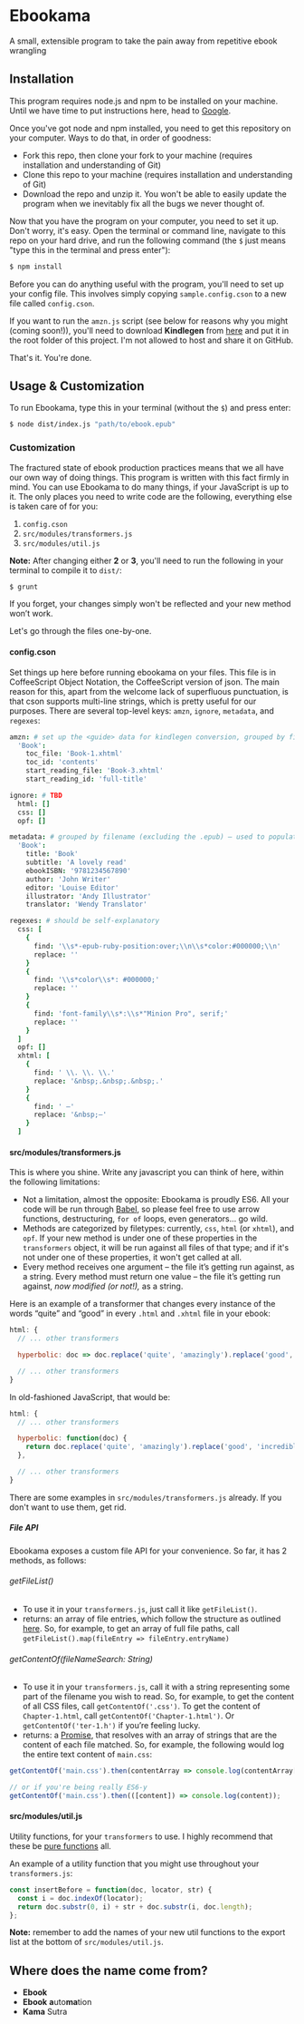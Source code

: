 # Ebookama

A small, extensible program to take the pain away from repetitive ebook wrangling

## Installation

This program requires node.js and npm to be installed on your machine. Until we have time to put instructions here, head to [Google](http://lmgtfy.com/?q=install+node).

Once you've got node and npm installed, you need to get this repository on your computer. Ways to do that, in order of goodness:

- Fork this repo, then clone your fork to your machine (requires installation and understanding of Git)
- Clone this repo to your machine (requires installation and understanding of Git)
- Download the repo and unzip it. You won't be able to easily update the program when we inevitably fix all the bugs we never thought of.

Now that you have the program on your computer, you need to set it up. Don't worry, it's easy. Open the terminal or command line, navigate to this repo on your hard drive, and run the following command (the `$` just means "type this in the terminal and press enter"):

```sh
$ npm install
```

Before you can do anything useful with the program, you'll need to set up your config file. This involves simply copying `sample.config.cson` to a new file called `config.cson`.

If you want to run the `amzn.js` script (see below for reasons why you might (coming soon!)), you'll need to download **Kindlegen** from [here](http://www.amazon.com/gp/feature.html/?docId=1000765211) and put it in the root folder of this project. I'm not allowed to host and share it on GitHub.

That's it. You're done.

## Usage & Customization

To run Ebookama, type this in your terminal (without the `$`) and press enter:

```sh
$ node dist/index.js "path/to/ebook.epub"
```

### Customization

The fractured state of ebook production practices means that we all have our own way of doing things. This program is written with this fact firmly in mind. You can use Ebookama to do many things, if your JavaScript is up to it. The only places you need to write code are the following, everything else is taken care of for you:

1. `config.cson`
2. `src/modules/transformers.js`
3. `src/modules/util.js`

**Note:** After changing either **2** or **3**, you'll need to run the following in your terminal to compile it to `dist/`:

```sh
$ grunt
```

If you forget, your changes simply won't be reflected and your new method won’t work.

Let's go through the files one-by-one.

#### config.cson

Set things up here before running ebookama on your files. This file is in CoffeeScript Object Notation, the CoffeeScript version of json. The main reason for this, apart from the welcome lack of superfluous punctuation, is that cson supports multi-line strings, which is pretty useful for our purposes. There are several top-level keys: `amzn`, `ignore`, `metadata`, and `regexes`:

```coffeescript
amzn: # set up the <guide> data for kindlegen conversion, grouped by filename (ecluding the .epub)
  'Book':
    toc_file: 'Book-1.xhtml'
    toc_id: 'contents'
    start_reading_file: 'Book-3.xhtml'
    start_reading_id: 'full-title'

ignore: # TBD
  html: []
  css: []
  opf: []

metadata: # grouped by filename (excluding the .epub) – used to populate your ebook's opf file
  'Book':
    title: 'Book'
    subtitle: 'A lovely read'
    ebookISBN: '9781234567890'
    author: 'John Writer'
    editor: 'Louise Editor'
    illustrator: 'Andy Illustrator'
    translator: 'Wendy Translator'

regexes: # should be self-explanatory
  css: [
    {
      find: '\\s*-epub-ruby-position:over;\\n\\s*color:#000000;\\n'
      replace: ''
    }
    {
      find: '\\s*color\\s*: #000000;'
      replace: ''
    }
    {
      find: 'font-family\\s*:\\s*"Minion Pro", serif;'
      replace: ''
    }
  ]
  opf: []
  xhtml: [
    {
      find: ' \\. \\. \\.'
      replace: '&nbsp;.&nbsp;.&nbsp;.'
    }
    {
      find: ' –'
      replace: '&nbsp;–'
    }
  ]
```

#### src/modules/transformers.js

This is where you shine. Write any javascript you can think of here, within the following limitations:

- Not a limitation, almost the opposite: Ebookama is proudly ES6. All your code will be run through [Babel](http://babeljs.io/), so please feel free to use arrow functions, destructuring, `for of` loops, even generators... go wild.
- Methods are categorized by filetypes: currently, `css`, `html` (or `xhtml`), and `opf`. If your new method is under one of these properties in the `transformers` object, it will be run against all files of that type; and if it's not under one of these properties, it won't get called at all.
- Every method receives one argument – the file it’s getting run against, as a string. Every method must return one value – the file it’s getting run against, _now modified (or not!),_ as a string.

Here is an example of a transformer that changes every instance of the words “quite” and “good” in every `.html` and `.xhtml` file in your ebook:

```javascript
html: {
  // ... other transformers

  hyperbolic: doc => doc.replace('quite', 'amazingly').replace('good', 'incredible'),

  // ... other transformers
}
```

In old-fashioned JavaScript, that would be:

```javascript
html: {
  // ... other transformers

  hyperbolic: function(doc) {
    return doc.replace('quite', 'amazingly').replace('good', 'incredible');
  },

  // ... other transformers
}
```

There are some examples in `src/modules/transformers.js` already. If you don't want to use them, get rid.

##### File API

Ebookama exposes a custom file API for your convenience. So far, it has 2 methods, as follows:

###### getFileList()

- To use it in your `transformers.js`, just call it like `getFileList()`.
- returns: an array of file entries, which follow the structure as outlined [here](https://github.com/cthackers/adm-zip/wiki/ZipEntry). So, for example, to get an array of full file paths, call `getFileList().map(fileEntry => fileEntry.entryName)`

###### getContentOf(fileNameSearch: String)

- To use it in your `transformers.js`, call it with a string representing some part of the filename you wish to read. So, for example, to get the content of all CSS files, call `getContentOf('.css')`. To get the content of `Chapter-1.html`, call `getContentOf('Chapter-1.html')`. Or `getContentOf('ter-1.h')` if you’re feeling lucky.
- returns: a [Promise](https://developer.mozilla.org/en-US/docs/Web/JavaScript/Reference/Global_Objects/Promise), that resolves with an array of strings that are the content of each file matched. So, for example, the following would log the entire text content of `main.css`:

```javascript
getContentOf('main.css').then(contentArray => console.log(contentArray[0]));

// or if you're being really ES6-y
getContentOf('main.css').then(([content]) => console.log(content));
```

#### src/modules/util.js

Utility functions, for your `transformers` to use. I highly recommend that these be [pure functions](http://adamjonrichardson.com/2014/01/11/pure-functions/) all.

An example of a utility function that you might use throughout your `transformers.js`:

```javascript
const insertBefore = function(doc, locator, str) {
  const i = doc.indexOf(locator);
  return doc.substr(0, i) + str + doc.substr(i, doc.length);
};
```

**Note:** remember to add the names of your new util functions to the export list at the bottom of `src/modules/util.js`.

## Where does the name come from?

- **Ebook**
- **Ebook** **a**uto**ma**tion
- **Kama** Sutra
